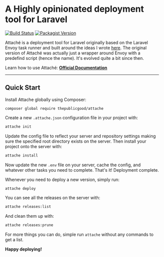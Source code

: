 # A Highly opinionated deployment tool for Laravel

[![Build Status](https://travis-ci.org/tpg/attache.svg?branch=master)](https://travis-ci.org/tpg/attache)
[![Packagist Version](https://img.shields.io/packagist/v/thepublicgood/attache)](https://packagist.org/packages/thepublicgood/attache)

Attaché is a deployment tool for Laravel originally based on the Laravel Envoy task runner and built around the ideas I wrote [here](https://medium.com/@warrickbayman/zero-downtime-laravel-deployments-with-envoy-version-2-227c8259e31c). The original version of Attaché was actually just a wrapper around Envoy with a predefind script (hence the name). It's evolved quite a bit since then.

Learn how to use Attaché: **[Official Documentation](https://tpg.github.io/attache)**

---
## Quick Start

Install Attache globally using Composer:

```
composer global require thepublicgood/attache
```

Create a new `.attache.json` configuration file in your project with:

```bash
attache init
```

Update the config file to reflect your server and repository settings making sure the specified root directory exists on the server. Then install your project onto the server with: 

```bash
attache install
```

Now update the new `.env` file on your server, cache the config, and whatever other tasks you need to complete. That's it! Deployment complete.

Whenever you need to deploy a new version, simply run:

```bash
attache deploy
```

You can see all the releases on the server with:

```bash
attache releases:list
```

And clean them up with:

```bash
attache releases:prune
```

For more things you can do, simple run `attache` without any commands to get a list.

**Happy deploying!**
